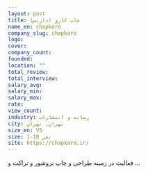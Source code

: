 ```yaml
---
layout: post
title: چاپ کارو (داریس)
name_en: chapkaro
company_slug: chapkaro
logo: 
cover: 
company_count:
founded:
location: ""
total_review: 
total_interview: 
salary_avg: 
salary_min: 
salary_max: 
rate: 
view_count: 
industry: رسانه و انتشارات
city: تهران, تهران
size_en: VS
size: 1-10 نفر
site: https://chapkaro.ir/
---
```


فعالیت در زمینه طراحی و چاپ بروشور و تراکت و ...
